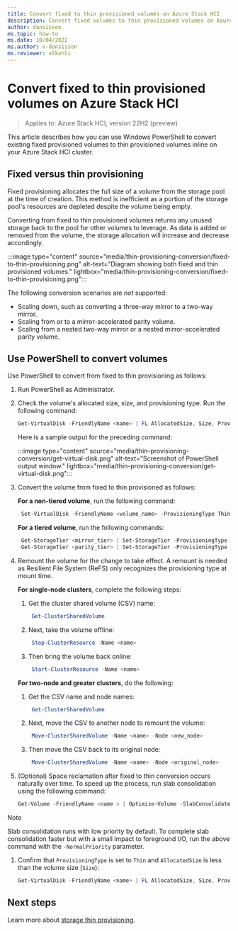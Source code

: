 ```yaml
---
title: Convert fixed to thin provisioned volumes on Azure Stack HCI
description: Convert fixed volumes to thin provisioned volumes on Azure Stack HCI.
author: dansisson
ms.topic: how-to
ms.date: 10/04/2022
ms.author: v-dansisson
ms.reviewer: alkohli
---
```


# Convert fixed to thin provisioned volumes on Azure Stack HCI

> Applies to: Azure Stack HCI, version 22H2 (preview)

This article describes how you can use Windows PowerShell to convert existing fixed provisioned volumes to thin provisioned volumes inline on your Azure Stack HCI cluster.

## Fixed versus thin provisioning

Fixed provisioning allocates the full size of a volume from the storage pool at the time of creation. This method is inefficient as a portion of the storage pool's resources are depleted despite the volume being empty.

Converting from fixed to thin provisioned volumes returns any unused storage back to the pool for other volumes to leverage. As data is added or removed from the volume, the storage allocation will increase and decrease accordingly.

:::image type="content" source="media/thin-provisioning-conversion/fixed-to-thin-provisioning.png" alt-text="Diagram showing both fixed and thin provisioned volumes." lightbox="media/thin-provisioning-conversion/fixed-to-thin-provisioning.png":::

The following conversion scenarios are *not* supported:

- Scaling down, such as converting a three-way mirror to a two-way mirror.
- Scaling from or to a mirror-accelerated parity volume.
- Scaling from a nested two-way mirror or a nested mirror-accelerated parity volume.

## Use PowerShell to convert volumes

Use PowerShell to convert from fixed to thin provisioning as follows:

1. Run PowerShell as Administrator.
1. Check the volume's allocated size, size, and provisioning type. Run the following command:

    ```powershell
    Get-VirtualDisk -FriendlyName <name> | FL AllocatedSize, Size, ProvisioningType
    ```

    Here is a sample output for the preceding command:

    :::image type="content" source="media/thin-provisioning-conversion/get-virtual-disk.png" alt-text="Screenshot of PowerShell output window." lightbox="media/thin-provisioning-conversion/get-virtual-disk.png":::

1. Convert the volume from fixed to thin provisioned as follows:

    **For a non-tiered volume**, run the following command:

   ```powershell
    Set-VirtualDisk -FriendlyName <volume_name> -ProvisioningType Thin 
   ```

    **For a tiered volume**, run the following commands:

   ```powershell
    Get-StorageTier <mirror_tier> | Set-StorageTier -ProvisioningType Thin
    Get-StorageTier <parity_tier> | Set-StorageTier -ProvisioningType Thin
   ```

1. Remount the volume for the change to take effect. A remount is needed as Resilient File System (ReFS) only recognizes the provisioning type at mount time.

    **For single-node clusters**, complete the following steps:

    1. Get the cluster shared volume (CSV) name:

       ```powershell
        Get-ClusterSharedVolume
        ```

    1. Next, take the volume offline:

       ```powershell
        Stop-ClusterResource -Name <name>
        ```

    1. Then bring the volume back online:

       ```powershell
        Start-ClusterResource -Name <name>
        ```

    **For two-node and greater clusters**, do the following:

    1. Get the CSV name and node names:

       ```powershell
        Get-ClusterSharedVolume
        ```

    1. Next, move the CSV to another node to remount the volume:

       ```powershell
        Move-ClusterSharedVolume -Name <name> -Node <new_node>
        ```

    1. Then move the CSV back to its original node:

       ```powershell
        Move-ClusterSharedVolume -Name <name> -Node <original_node>
        ```

1. (Optional) Space reclamation after fixed to thin conversion occurs naturally over time. To speed up the process, run slab consolidation using the following command:

    ```powershell
    Get-Volume -FriendlyName <name > | Optimize-Volume -SlabConsolidate
    ```
    
> [!NOTE]
> Slab consolidation runs with low priority by default. To complete slab consolidation faster but with a small impact to foreground I/O, run the above command with the `-NormalPriority` parameter.

1. Confirm that `ProvisioningType` is set to `Thin` and `AllocatedSize` is less than the volume size (`Size`):

    ```powershell
    Get-VirtualDisk -FriendlyName <name> | FL AllocatedSize, Size, ProvisioningType
    ```

## Next steps

Learn more about [storage thin provisioning](thin-provisioning.md).